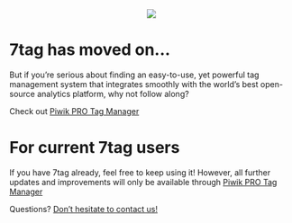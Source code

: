 <div style="text-align:center;"><img src ="http://clearcode.cc/wp-content/uploads/2015/07/7tag_logo.png" /></div>

# 7tag has moved on...

But if you’re serious about finding an easy-to-use, yet powerful tag management system that integrates smoothly with the world’s best open-source analytics platform, why not follow along?

Check out [Piwik PRO Tag Manager](https://piwik.pro/product/#tag-manager)

# For current 7tag users

If you have 7tag already, feel free to keep using it! However, all further updates and improvements will only be available through [Piwik PRO Tag Manager](http://piwik.pro/product/#tag-manager)

Questions? [Don’t hesitate to contact us!](https://piwik.pro/contact/?pk_source=7tag&pk_campaign=7tag_github#contact-form)
